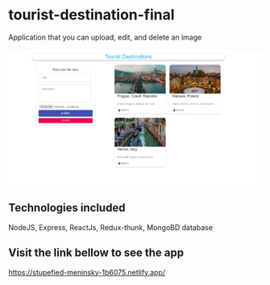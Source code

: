 # tourist-destination-final
Application that you can upload, edit, and delete an image

<img src="client/src/Image/Capture.JPG" width="900" />

## Technologies included
NodeJS, Express, ReactJs, Redux-thunk, MongoBD database

## Visit the link bellow to see the app
https://stupefied-meninsky-1b6075.netlify.app/
